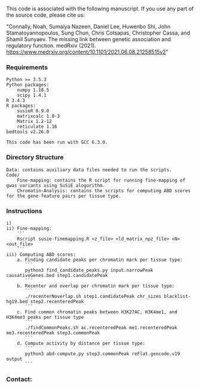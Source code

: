 This code is associated with the following manuscript. If you use any part of the source code, please cite us:

"Connally, Noah, Sumaiya Nazeen, Daniel Lee, Huwenbo Shi, John Stamatoyannopoulos, Sung Chun, Chris Cotsapas, Christopher Cassa, and Shamil Sunyaev. 
The missing link between genetic association and regulatory function. medRxiv (2021). https://www.medrxiv.org/content/10.1101/2021.06.08.21258515v2"

### Requirements
	Python >= 3.5.3
	Python packages:
		numpy 1.18.5
		scipy 1.4.1
	R 3.4.3
	R packages: 
		susieR 0.9.0
		matrixcalc 1.0-3
		Matrix 1.2-12
		reticulate 1.16 
	bedtools v2.26.0

	This code has been run with GCC 6.3.0.

### Directory Structure
	Data: contains auxiliary data files needed to run the scripts.
	Code/
		Fine-mapping: contains the R script for running fine-mapping of gwas variants using SuSiE alogorithm.
		Chromatin-Analysis: contains the scripts for computing ABD scores for the gene-feature pairs per tissue type.

### Instructions	
	i)
	ii) Fine-mapping:
		```
		Rscript susie-finemapping.R <z_file> <ld_matrix_npz_file> <N> <out_file>
		```
	iii) Computing ABD scores:
		a. Finding candidate peaks per chromatin mark per tissue type:
		   ```
		   python3 find_candidate_peaks.py input.narrowPeak causativeGenes.bed step1.candidatePeak
		   ```
		b. Recenter and overlap per chromatin mark per tissue type:
		   ```
		   ./recenterNoverlap.sh step1.candidatePeak chr_sizes blacklist-hg19.bed step2.recenteredPeak
		   ```
		c. Find common chromatin peaks between H3K27AC, H3K4me1, and H3K4me3 peaks per tissue type
		   ```
		   ./findCommonPeaks.sh ac.recenteredPeak me1.recenteredPeak me3.recenteredPeak step3.commonPeak
		   ```
		d. Compute activity by distance per tissue type:
		   ```
		   python3 abd-compute.py step3.commonPeak reFlat.gencode.v19 output
		   ```


### Contact: 
